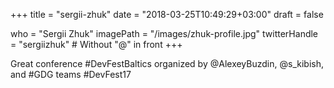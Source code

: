 +++
title = "sergii-zhuk"
date = "2018-03-25T10:49:29+03:00"
draft = false

who = "Sergii Zhuk"
imagePath = "/images/zhuk-profile.jpg"
twitterHandle = "sergiizhuk" # Without "@" in front
+++

Great conference #DevFestBaltics organized by @AlexeyBuzdin, @s_kibish, and #GDG teams #DevFest17
